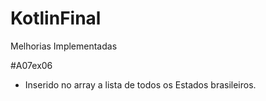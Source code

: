 # KotlinFinal

Melhorias Implementadas

#A07ex06
- Inserido no array a lista de todos os Estados brasileiros.

